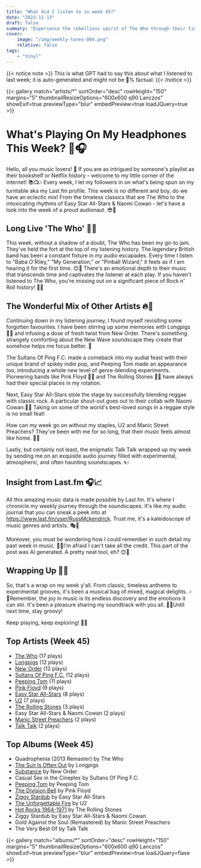 ```yaml
---
title: "What did I listen to in week 45?"
date: "2023-11-13"
draft: false
summary: "Experience the rebellious spirit of The Who through their timeless tunes. Their lyrical adventures and captivating melodies will resonate with your inner rock fan!"
cover:
    image: "/img/weekly-tunes-004.png"
    relative: false
tags:
    - "Vinyl"
---
```


{{< notice note >}}
This is what GPT had to say this about what I listened to last week; it is auto-generated and might not be 💯% factual.
{{< /notice >}}

{{< gallery match="artists/*" sortOrder="desc" rowHeight="150" margins="5" thumbnailResizeOptions="600x600 q90 Lanczos" showExif=true previewType="blur" embedPreview=true loadJQuery=true >}}

# What's Playing On My Headphones This Week? 🎵🎧

Hello, all you music lovers! 🌟 If you are as intrigued by someone's playlist as their bookshelf or Netflix history - welcome to my little corner of the internet! 📚📺🎶 Every week, I let my followers in on what's being spun on my turntable aka my Last.fm profile. This week is no different and boy, do we have an eclectic mix! From the timeless classics that are The Who to the intoxicating rhythms of Easy Star All-Stars & Naomi Cowan - let's have a look into the week of a proud audionaut. 😎🚀

## Long Live 'The Who' 🤘😎

This week, without a shadow of a doubt, The Who has been my go-to jam. They've held the fort at the top of my listening history. The legendary British band has been a constant fixture in my audio escapades. Every time I listen to "Baba O'Riley," "My Generation," or "Pinball Wizard," it feels as if I am hearing it for the first time. 😊🎸 There's an emotional depth to their music that transcends time and captivates the listener at each play. If you haven't listened to The Who, you're missing out on a significant piece of Rock n' Roll history! 🎵🎤

## The Wonderful Mix of Other Artists 🔥🍻

Continuing down in my listening journey, I found myself revisiting some forgotten favourites. I have been stirring up some memories with Longpigs 🐷🎸 and infusing a dose of fresh twist from New Order. There's something strangely comforting about the New Wave soundscape they create that somehow helps me focus better. 🎵

The Sultans Of Ping F.C. made a comeback into my audial feast with their unique brand of spikey indie pop, and Peeping Tom made an appearance too, introducing a whole new level of genre-blending experiments. Pioneering bands like Pink Floyd 🌈✨ and The Rolling Stones 👅🎸 have always had their special places in my rotation.  

Next, Easy Star All-Stars stole the stage by successfully blending reggae with classic rock. A particular shout-out goes out to their collab with Naomi Cowan.🌴💃 Taking on some of the world's best-loved songs in a reggae style is no small feat! 

How can my week go on without my staples, U2 and Manic Street Preachers? They've been with me for so long, that their music feels almost like home. 🏡💚

Lastly, but certainly not least, the enigmatic Talk Talk wrapped up my week by sending me on an exquisite audio journey filled with experimental, atmospheric, and often haunting soundscapes. 🌀🎶

## Insight from Last.fm 🎧📈

All this amazing music data is made possible by Last.fm. It's where I chronicle my weekly journey through the soundscapes. It's like my audio journal that you can sneak a peek into at https://www.last.fm/user/RussMckendrick. Trust me, it's a kaleidoscope of music genres and artists. 🎭🌈

Moreover, you must be wondering how I could remember in such detail my past week in music. 🤔🎵I'm afraid I can't take all the credit. This part of the post was AI generated. A pretty neat tool, eh? 😊🤖

## Wrapping Up 🌠🔮

So, that's a wrap on my week y'all. From classic, timeless anthems to experimental grooves, it's been a musical bag of mixed, magical delights. 🎶🔮Remember, the joy in music is its endless discovery and the emotions it can stir. It's been a pleasure sharing my soundtrack with you all.  🌟💞Until next time, stay groovy!

Keep playing, keep exploring! 🎵✨

## Top Artists (Week 45)

- [The Who](https://www.mckendrick.rocks/artist/the-who/) (17 plays)
- [Longpigs](https://www.mckendrick.rocks/artist/longpigs/) (12 plays)
- [New Order](https://www.mckendrick.rocks/artist/new-order/) (12 plays)
- [Sultans Of Ping F.C.](https://www.mckendrick.rocks/artist/sultans-of-ping-f.c./) (12 plays)
- [Peeping Tom](https://www.mckendrick.rocks/artist/peeping-tom/) (11 plays)
- [Pink Floyd](https://www.mckendrick.rocks/artist/pink-floyd/) (9 plays)
- [Easy Star All-Stars](https://www.mckendrick.rocks/artist/easy-star-all-stars/) (8 plays)
- [U2](https://www.mckendrick.rocks/artist/u2/) (7 plays)
- [The Rolling Stones](https://www.mckendrick.rocks/artist/the-rolling-stones/) (3 plays)
- Easy Star All-Stars & Naomi Cowan (2 plays)
- [Manic Street Preachers](https://www.mckendrick.rocks/artist/manic-street-preachers/) (2 plays)
- [Talk Talk](https://www.mckendrick.rocks/artist/talk-talk/) (2 plays)


## Top Albums (Week 45)

- Quadrophenia (2013 Remaster) by The Who
- [The Sun Is Often Out](https://www.mckendrick.rocks/albums/the-sun-is-often-out-15537055/) by Longpigs
- [Substance](https://www.mckendrick.rocks/albums/substance-28848151/) by New Order
- Casual Sex in the Cineplex by Sultans Of Ping F.C.
- [Peeping Tom](https://www.mckendrick.rocks/albums/peeping-tom-28643479/) by Peeping Tom
- [The Division Bell](https://www.mckendrick.rocks/albums/the-division-bell-13718487/) by Pink Floyd
- [Ziggy Stardub](https://www.mckendrick.rocks/albums/ziggy-stardub-26844965/) by Easy Star All-Stars
- [The Unforgettable Fire](https://www.mckendrick.rocks/albums/the-unforgettable-fire-204237/) by U2
- [Hot Rocks 1964-1971](https://www.mckendrick.rocks/albums/hot-rocks-1964-1971-879358/) by The Rolling Stones
- Ziggy Stardub by Easy Star All-Stars & Naomi Cowan
- Gold Against the Soul (Remastered) by Manic Street Preachers
- The Very Best Of by Talk Talk


{{< gallery match="albums/*" sortOrder="desc" rowHeight="150" margins="5" thumbnailResizeOptions="600x600 q90 Lanczos" showExif=true previewType="blur" embedPreview=true loadJQuery=flase >}}